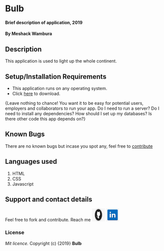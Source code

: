 # Bulb
#### Brief description of application, 2019
#### By **Meshack Wambura**
## Description
This application is used to light up the whole continent. 
## Setup/Installation Requirements
* This application runs on any operating system.
* Click <a href="index.html">here</a> to download.


{Leave nothing to chance! You want it to be easy for potential users, employers and collaborators to run your app. Do I need to run a server? Do I need to install any dependencies? How should I set up my databases? Is there other code this app depends on?}
## Known Bugs
There are no known bugs but incase you spot any, feel free to <a href="https://github.com/Wambura001/bulb">contribute</a>
## Languages used
1. HTML
2. CSS
3. Javascript
## Support and contact details
Feel free to fork and contribute.
Reach me
<a href="https://github.com/Wambura001default.asp"><img src="github.png" alt="github" style="width:42px;height:42px;"></a>
<a href="https://www.linkedin.com/in/meshack-wambura-921a73237/default.asp"><img src="linkedIn.png" alt="linkedIn" style="width:42px;height:42px;"></a>


### License
*Mit licence.*
Copyright (c) {2019} **Bulb**
  